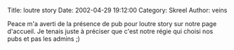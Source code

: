 Title: loutre story
Date: 2002-04-29 19:12:00
Category: Skreel
Author: veins

Peace m'a averti de la présence de pub pour loutre story sur notre page d'accueil. Je tenais juste à préciser que c'est notre régie qui choisi nos pubs et pas les admins  ;)